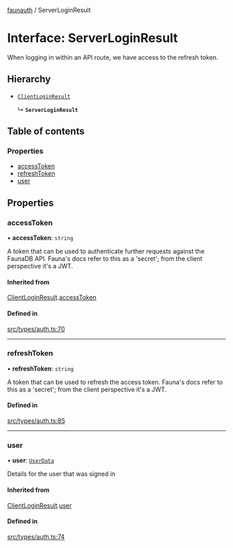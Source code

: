 [faunauth](../index.md) / ServerLoginResult

# Interface: ServerLoginResult

When logging in within an API route, we have access to the refresh token.

## Hierarchy

- [`ClientLoginResult`](ClientLoginResult.md)

  ↳ **`ServerLoginResult`**

## Table of contents

### Properties

- [accessToken](ServerLoginResult.md#accesstoken)
- [refreshToken](ServerLoginResult.md#refreshtoken)
- [user](ServerLoginResult.md#user)

## Properties

### accessToken

• **accessToken**: `string`

A token that can be used to authenticate further requests against the FaunaDB API. Fauna's
docs refer to this as a 'secret'; from the client perspective it's a JWT.

#### Inherited from

[ClientLoginResult](ClientLoginResult.md).[accessToken](ClientLoginResult.md#accesstoken)

#### Defined in

[src/types/auth.ts:70](https://github.com/alexnitta/faunauth/blob/aaffd52/src/types/auth.ts#L70)

___

### refreshToken

• **refreshToken**: `string`

A token that can be used to refresh the access token. Fauna's docs refer to this as a
'secret'; from the client perspective it's a JWT.

#### Defined in

[src/types/auth.ts:85](https://github.com/alexnitta/faunauth/blob/aaffd52/src/types/auth.ts#L85)

___

### user

• **user**: [`UserData`](UserData.md)

Details for the user that was signed in

#### Inherited from

[ClientLoginResult](ClientLoginResult.md).[user](ClientLoginResult.md#user)

#### Defined in

[src/types/auth.ts:74](https://github.com/alexnitta/faunauth/blob/aaffd52/src/types/auth.ts#L74)
